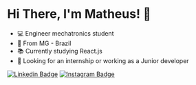 # Hi There, I'm Matheus! 👋

- 💻 Engineer mechatronics student 
- 📍 From MG - Brazil 
- 📚 Currently studying React.js
- 💼 Looking for an internship or working as a Junior developer

[![Linkedin Badge](https://img.shields.io/badge/-LinkedIn-blue?style=flat-square&logo=Linkedin&logoColor=white&link=https://www.linkedin.com/in/matheus-damasceno-636845173/)](https://www.linkedin.com/in/matheus-damasceno-636845173/) [![Instagram Badge](https://img.shields.io/badge/-Instagram-purple?style=flat-square&logo=Instagram&logoColor=white&link=https://www.instagram.com/matheusdjaques/)](https://www.instagram.com/matheusdjaques/)
 
